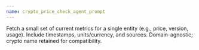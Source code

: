 ```yaml
---
name: crypto_price_check_agent_prompt
---
```


Fetch a small set of current metrics for a single entity (e.g., price, version, usage). Include timestamps, units/currency, and sources. Domain-agnostic; crypto name retained for compatibility.
